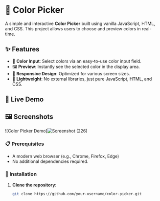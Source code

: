 # 🎨 Color Picker
A simple and interactive **Color Picker** built using vanilla JavaScript, HTML, and CSS. This project allows users to choose and preview colors in real-time.

## ✨ Features

- 🎨 **Color Input**: Select colors via an easy-to-use color input field.
- 🖼️ **Preview**: Instantly see the selected color in the display area.
- 📱 **Responsive Design**: Optimized for various screen sizes.
- 🚀 **Lightweight**: No external libraries, just pure JavaScript, HTML, and CSS.

## 🚀 Live Demo


## 🖼️ Screenshots

![Color Picker Demo]![Screenshot (226)](https://github.com/user-attachments/assets/741f6d03-62b4-45d7-8720-0cc09aa97f93)

### 📋 Prerequisites

- A modern web browser (e.g., Chrome, Firefox, Edge)
- No additional dependencies required.

### 🔧 Installation

1. **Clone the repository**:
   ```bash
   git clone https://github.com/your-username/color-picker.git

